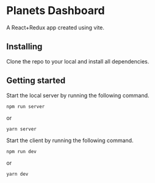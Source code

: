# Planets Dashboard

A React+Redux app created using vite.

## Installing

Clone the repo to your local and install all dependencies.

## Getting started

Start the local server by running the following command.

```shell
npm run server
```
or
```shell
yarn server
```

Start the client by running the following command.

```shell
npm run dev
```
or
```shell
yarn dev
```

